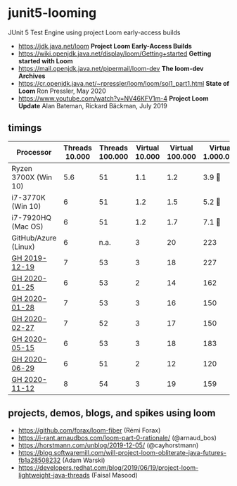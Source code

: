 # junit5-looming
JUnit 5 Test Engine using project Loom early-access builds

- https://jdk.java.net/loom **Project Loom Early-Access Builds**
- https://wiki.openjdk.java.net/display/loom/Getting+started **Getting started with Loom**
- https://mail.openjdk.java.net/pipermail/loom-dev **The loom-dev Archives**
- https://cr.openjdk.java.net/~rpressler/loom/loom/sol1_part1.html **State of Loom** Ron Pressler, May 2020
- https://www.youtube.com/watch?v=NV46KFV1m-4 **Project Loom Update** Alan Bateman, Rickard Bäckman, July 2019

## timings

| Processor              | Threads 10.000 | Threads 100.000 | Virtual 10.000 | Virtual 100.000 | Virtual 1.000.000|
|----------------------- |----------------|-----------------|----------------|---------------- |------------------|
| Ryzen 3700X (Win 10)   | 5.6            | 51              | 1.1            | 1.2             | 3.9 :rocket:     |
| i7-3770K (Win 10)      | 6              | 51              | 1.2            | 1.5             | 5.2 :rocket:     |
| i7-7920HQ (Mac OS)     | 6              | 51              | 1.2            | 1.7             | 7.1 :rocket:     |
| GitHub/Azure (Linux)   | 6              | n.a.            | 3              | 20              | 223              |
| [GH 2019-12-19]        | 7              | 53              | 3              | 18              | 227              |
| [GH 2020-01-25]        | 6              | 53              | 2              | 14              | 162              |
| [GH 2020-01-28]        | 7              | 53              | 3              | 16              | 150              |
| [GH 2020-02-27]        | 7              | 52              | 3              | 17              | 150              |
| [GH 2020-05-15]        | 6              | 53              | 3              | 18              | 183              |
| [GH 2020-06-29]        | 6              | 51              | 2              | 12              | 120              |
| [GH 2020-11-12]        | 8              | 54              | 3              | 19              | 159              |

## projects, demos, blogs, and spikes using loom

- https://github.com/forax/loom-fiber (Rémi Forax)
- https://i-rant.arnaudbos.com/loom-part-0-rationale/ (@arnaud_bos)
- https://horstmann.com/unblog/2019-12-05/ (@cayhorstmann)
- https://blog.softwaremill.com/will-project-loom-obliterate-java-futures-fb1a28508232 (Adam Warski)
- https://developers.redhat.com/blog/2019/06/19/project-loom-lightweight-java-threads (Faisal Masood)


[GH 2019-12-19]: https://github.com/sormuras/junit5-looming/runs/356277420
[GH 2020-01-25]: https://github.com/sormuras/junit5-looming/runs/408878572
[GH 2020-01-28]: https://github.com/sormuras/junit5-looming/runs/412758929
[GH 2020-02-27]: https://github.com/sormuras/junit5-looming/runs/471973940
[GH 2020-05-15]: https://github.com/sormuras/junit5-looming/runs/678623328
[GH 2020-06-29]: https://github.com/sormuras/junit5-looming/runs/818706426
[GH 2020-11-12]: https://github.com/sormuras/junit5-looming/runs/1389153831
